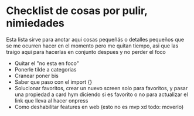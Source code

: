 # Checklist de cosas por pulir, nimiedades

Esta lista sirve para anotar aqui cosas pequeñás o detalles pequeños que se me ocurren hacer en el momento pero me quitan tiempo, asi que las traigo aqui para hacerlas en conjunto despues y no perder el foco

- Quitar el "no esta en foco"
- Ponerle tilde a categorias
- Cranear poner bis
- Saber que paso con el import {}
- Solucionar favoritos, crear un nuevo screen solo para favoritos, y pasar una propiedad a card hym diciendo si es favorito o no  para actualizar el link que lleva al hacer onpress
- Como deshabilitar features en web (esto no es mvp xd todo: moverlo)